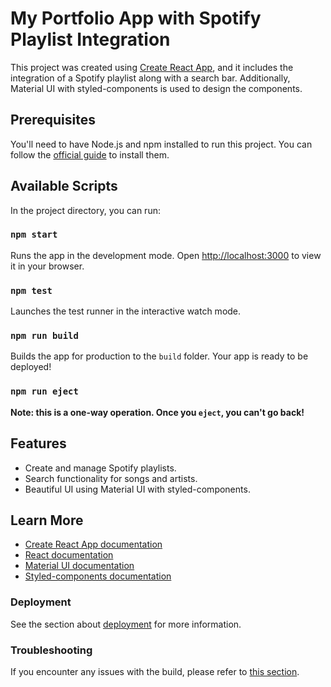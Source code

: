 # My Portfolio App with Spotify Playlist Integration

This project was created using [Create React App](https://github.com/facebook/create-react-app), and it includes the integration of a Spotify playlist along with a search bar. Additionally, Material UI with styled-components is used to design the components.

## Prerequisites

You'll need to have Node.js and npm installed to run this project. You can follow the [official guide](https://nodejs.org/en/download/) to install them.

## Available Scripts

In the project directory, you can run:

### `npm start`

Runs the app in the development mode. Open [http://localhost:3000](http://localhost:3000) to view it in your browser.

### `npm test`

Launches the test runner in the interactive watch mode.

### `npm run build`

Builds the app for production to the `build` folder. Your app is ready to be deployed!

### `npm run eject`

**Note: this is a one-way operation. Once you `eject`, you can't go back!**

## Features

- Create and manage Spotify playlists.
- Search functionality for songs and artists.
- Beautiful UI using Material UI with styled-components.

## Learn More

- [Create React App documentation](https://facebook.github.io/create-react-app/docs/getting-started)
- [React documentation](https://reactjs.org/)
- [Material UI documentation](https://mui.com/getting-started/installation/)
- [Styled-components documentation](https://styled-components.com/docs)

### Deployment

See the section about [deployment](https://facebook.github.io/create-react-app/docs/deployment) for more information.

### Troubleshooting

If you encounter any issues with the build, please refer to [this section](https://facebook.github.io/create-react-app/docs/troubleshooting#npm-run-build-fails-to-minify).
